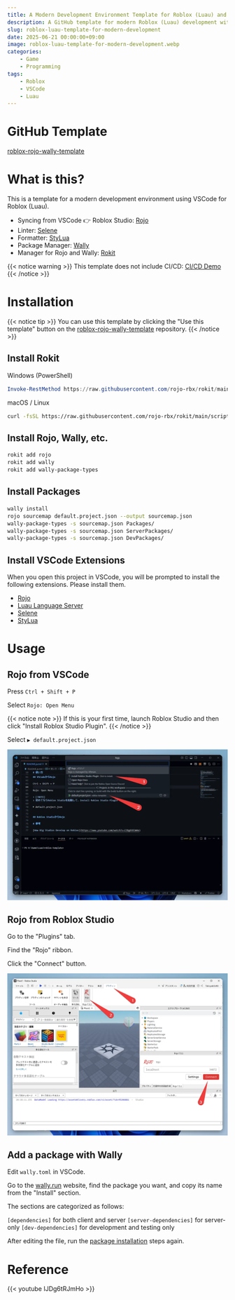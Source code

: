 ```yaml
---
title: A Modern Development Environment Template for Roblox (Luau) and VSCode
description: A GitHub template for modern Roblox (Luau) development with VSCode, featuring the Selene linter, StyLua formatter, Wally package manager, and Rokit tool manager.
slug: roblox-luau-template-for-modern-development
date: 2025-06-21 00:00:00+09:00
image: roblox-luau-template-for-modern-development.webp
categories:
    - Game
    - Programming
tags:
    - Roblox
    - VSCode
    - Luau
---
```


# GitHub Template

[roblox-rojo-wally-template](https://github.com/takoyakisoft/roblox-rojo-wally-template)

# What is this?

This is a template for a modern development environment using VSCode for Roblox (Luau).

- Syncing from VSCode 👉 Roblox Studio: [Rojo](https://github.com/rojo-rbx/rojo)
- Linter: [Selene](https://github.com/Kampfkarren/selene)
- Formatter: [StyLua](https://github.com/JohnnyMorganz/StyLua)
- Package Manager: [Wally](https://github.com/UpliftGames/wally)
- Manager for Rojo and Wally: [Rokit](https://github.com/rojo-rbx/rokit)

{{< notice warning >}}
This template does not include CI/CD: [CI/CD Demo](https://github.com/Roblox/place-ci-cd-demo)
{{< /notice >}}

# Installation

{{< notice tip >}}
You can use this template by clicking the "Use this template" button on the [roblox-rojo-wally-template](https://github.com/takoyakisoft/roblox-rojo-wally-template) repository.
{{< /notice >}}

## Install Rokit

Windows (PowerShell)

```powershell
Invoke-RestMethod https://raw.githubusercontent.com/rojo-rbx/rokit/main/scripts/install.ps1 | Invoke-Expression
```

macOS / Linux

```bash
curl -fsSL https://raw.githubusercontent.com/rojo-rbx/rokit/main/scripts/install.sh | sh
```

## Install Rojo, Wally, etc.

```bash
rokit add rojo
rokit add wally
rokit add wally-package-types
```

## Install Packages

```bash
wally install
rojo sourcemap default.project.json --output sourcemap.json
wally-package-types -s sourcemap.json Packages/
wally-package-types -s sourcemap.json ServerPackages/
wally-package-types -s sourcemap.json DevPackages/
```

## Install VSCode Extensions

When you open this project in VSCode, you will be prompted to install the following extensions. Please install them.

- [Rojo](https://marketplace.visualstudio.com/items?itemName=evaera.vscode-rojo)
- [Luau Language Server](https://marketplace.visualstudio.com/items?itemName=JohnnyMorganz.luau-lsp)
- [Selene](https://marketplace.visualstudio.com/items?itemName=Kampfkarren.selene-vscode)
- [StyLua](https://marketplace.visualstudio.com/items?itemName=JohnnyMorganz.stylua)

# Usage

## Rojo from VSCode

Press `Ctrl + Shift + P`

Select `Rojo: Open Menu`

{{< notice note >}}
If this is your first time, launch Roblox Studio and then click "Install Roblox Studio Plugin".
{{< /notice >}}

Select `▶ default.project.json`

![How to start Rojo from VSCode](Code_m5RjRhSECe.webp)

## Rojo from Roblox Studio

Go to the "Plugins" tab.

Find the "Rojo" ribbon.

Click the "Connect" button.

![How to connect to Rojo from Roblox Studio](roblox-luau-template-for-modern-development.webp)

## Add a package with Wally

Edit `wally.toml` in VSCode.

Go to the [wally.run](https://wally.run/) website, find the package you want, and copy its name from the "Install" section.

The sections are categorized as follows:

`[dependencies]` for both client and server
`[server-dependencies]` for server-only
`[dev-dependencies]` for development and testing only

After editing the file, run the [package installation](#install-packages) steps again.

# Reference

{{< youtube IJDg6tRJmHo >}}